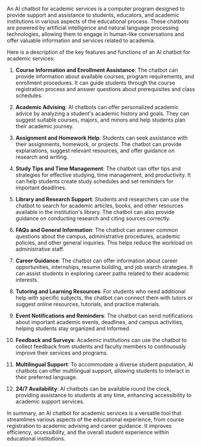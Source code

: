 An AI chatbot for academic services is a computer program designed to provide support and assistance to students, educators, and academic institutions in various aspects of the educational process. These chatbots are powered by artificial intelligence and natural language processing technologies, allowing them to engage in human-like conversations and offer valuable information and services related to academia.

Here is a description of the key features and functions of an AI chatbot for academic services:

1. **Course Information and Enrollment Assistance**: The chatbot can provide information about available courses, program requirements, and enrollment procedures. It can guide students through the course registration process and answer questions about prerequisites and class schedules.

2. **Academic Advising**: AI chatbots can offer personalized academic advice by analyzing a student's academic history and goals. They can suggest suitable courses, majors, and minors and help students plan their academic journey.

3. **Assignment and Homework Help**: Students can seek assistance with their assignments, homework, or projects. The chatbot can provide explanations, suggest relevant resources, and offer guidance on research and writing.

4. **Study Tips and Time Management**: The chatbot can offer tips and strategies for effective studying, time management, and productivity. It can help students create study schedules and set reminders for important deadlines.

5. **Library and Research Support**: Students and researchers can use the chatbot to search for academic articles, books, and other resources available in the institution's library. The chatbot can also provide guidance on conducting research and citing sources correctly.

6. **FAQs and General Information**: The chatbot can answer common questions about the campus, administrative procedures, academic policies, and other general inquiries. This helps reduce the workload on administrative staff.

7. **Career Guidance**: The chatbot can offer information about career opportunities, internships, resume building, and job search strategies. It can assist students in exploring career paths related to their academic interests.

8. **Tutoring and Learning Resources**: For students who need additional help with specific subjects, the chatbot can connect them with tutors or suggest online resources, tutorials, and practice materials.

9. **Event Notifications and Reminders**: The chatbot can send notifications about important academic events, deadlines, and campus activities, helping students stay organized and informed.

10. **Feedback and Surveys**: Academic institutions can use the chatbot to collect feedback from students and faculty members to continuously improve their services and programs.

11. **Multilingual Support**: To accommodate a diverse student population, AI chatbots can offer multilingual support, allowing students to interact in their preferred language.

12. **24/7 Availability**: AI chatbots can be available round the clock, providing assistance to students at any time, enhancing accessibility to academic support services.

In summary, an AI chatbot for academic services is a versatile tool that streamlines various aspects of the educational experience, from course registration to academic advising and career guidance. It improves efficiency, accessibility, and the overall student experience within educational institutions.
